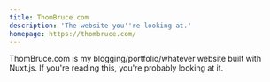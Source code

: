 ```yaml
---
title: ThomBruce.com
description: 'The website you''re looking at.'
homepage: https://thombruce.com/
---
```


ThomBruce.com is my blogging/portfolio/whatever website built with Nuxt.js. If you're reading this, you're probably looking at it.
